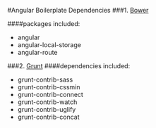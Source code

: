 #Angular Boilerplate Dependencies
###1. [Bower](http://bower.io/)

####packages included:
- angular
- angular-local-storage
- angular-route


###2. [Grunt](http://gruntjs.com/)
####dependencies included:
- grunt-contrib-sass
- grunt-contrib-cssmin
- grunt-contrib-connect
- grunt-contrib-watch
- grunt-contrib-uglify
- grunt-contrib-concat
